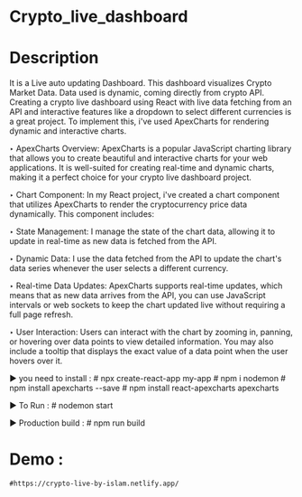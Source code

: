 ﻿# Crypto_live_dashboard
# Description
It is a Live auto updating Dashboard. This dashboard visualizes Crypto Market Data. Data used is dynamic, coming directly from crypto API. 
Creating a crypto live dashboard using React with live data fetching from an API and interactive features like a dropdown to select different currencies is a great project. To implement this, i've used ApexCharts for rendering dynamic and interactive charts. 

‣ ApexCharts Overview:
ApexCharts is a popular JavaScript charting library that allows you to create beautiful and interactive charts for your web applications. It is well-suited for creating real-time and dynamic charts, making it a perfect choice for your crypto live dashboard project.

‣ Chart Component:
In my React project, i've created a chart component that utilizes ApexCharts to render the cryptocurrency price data dynamically. This component includes:

‣ State Management: I manage the state of the chart data, allowing it to update in real-time as new data is fetched from the API.

‣ Dynamic Data: I use the data fetched from the API to update the chart's data series whenever the user selects a different currency.

‣ Real-time Data Updates:
ApexCharts supports real-time updates, which means that as new data arrives from the API, you can use JavaScript intervals or web sockets to keep the chart updated live without requiring a full page refresh.

‣ User Interaction:
Users can interact with the chart by zooming in, panning, or hovering over data points to view detailed information. You may also include a tooltip that displays the exact value of a data point when the user hovers over it.

► you need to install :
    # npx create-react-app my-app
    # npm i nodemon
    # npm install apexcharts --save
    # npm install react-apexcharts apexcharts

► To Run :
    # nodemon start

► Production build :
    # npm run build

# Demo : 
    #https://crypto-live-by-islam.netlify.app/
